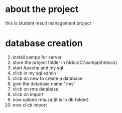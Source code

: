 # about the project
this is student result management project 

# database creation
1) install xampp for server
2) store the project folder in htdoc(C:\xampp\htdocs)
3) start Apache and my sql
4) click in my sql admin
5) click on new to create a database
6) give the database name "rms"
7) click on rms database
8) click on import
9) now uplode rms.sql(it is in db folder)
10) now click import